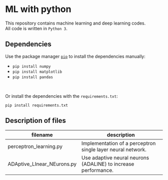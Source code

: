 # ML with python

This repository contains machine learning and deep learning codes.
<br>
All code is written in `Python 3`.

## Dependencies

Use the package manager [`pip`](https://pip.pypa.io/en/stable/) to install the dependencies manually:

+ `pip install numpy`
+ `pip install matplotlib`
+ `pip install pandas`

<br>

Or install the dependencies with the `requirements.txt`:

```
pip install requirements.txt
```

## Description of files

filename                          |  description
----------------------------------|------------------------------------------------------------------------------------
perceptron_learning.py            |  Implementation of a perceptron single layer neural network.
ADAptive_LInear_NEurons.py        |  Use adaptive neural neurons (ADALINE) to increase performance.
